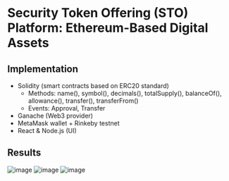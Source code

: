 # Security Token Offering (STO) Platform: Ethereum-Based Digital Assets

## Implementation
- Solidity (smart contracts based on ERC20 standard)
  -  Methods: name(), symbol(), decimals(), totalSupply(), balanceOf(), allowance(), transfer(), transferFrom()
  -  Events: Approval, Transfer 
- Ganache (Web3 provider)
- MetaMask wallet + Rinkeby testnet 
- React & Node.js (UI)
## Results
![image](https://user-images.githubusercontent.com/78432605/118181357-a9b54f00-b405-11eb-8787-85c0f2b86b41.png)
![image](https://user-images.githubusercontent.com/78432605/118181466-cc476800-b405-11eb-9d95-d0602e4f4bc4.png)
![image](https://user-images.githubusercontent.com/78432605/118181399-b89c0180-b405-11eb-90d8-2648bafa86b9.png)

